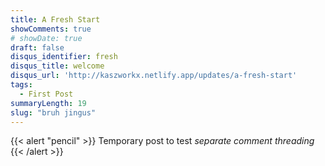```yaml
---
title: A Fresh Start
showComments: true
# showDate: true
draft: false
disqus_identifier: fresh
disqus_title: welcome
disqus_url: 'http://kaszworkx.netlify.app/updates/a-fresh-start'
tags: 
  - First Post
summaryLength: 19
slug: "bruh jingus"
---
```

{{< alert "pencil" >}}
Temporary post to test *separate comment threading*
{{< /alert >}}

